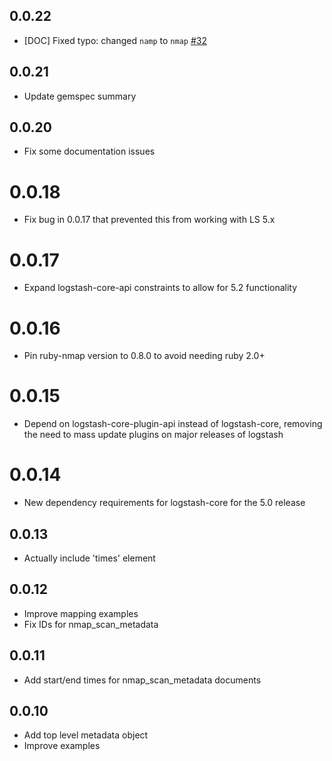 ## 0.0.22
  - [DOC] Fixed typo: changed `namp` to `nmap` [#32](https://github.com/logstash-plugins/logstash-codec-nmap/pull/32)

## 0.0.21
  - Update gemspec summary

## 0.0.20
  - Fix some documentation issues

# 0.0.18
  - Fix bug in 0.0.17 that prevented this from working with LS 5.x
# 0.0.17
  - Expand logstash-core-api constraints to allow for 5.2 functionality
# 0.0.16
  - Pin ruby-nmap version to 0.8.0 to avoid needing ruby 2.0+
# 0.0.15
  - Depend on logstash-core-plugin-api instead of logstash-core, removing the need to mass update plugins on major releases of logstash
# 0.0.14
  - New dependency requirements for logstash-core for the 5.0 release
## 0.0.13
  - Actually include 'times' element
## 0.0.12
  - Improve mapping examples
  - Fix IDs for nmap_scan_metadata
## 0.0.11
  - Add start/end times for nmap_scan_metadata documents
## 0.0.10
  - Add top level metadata object
  - Improve examples
